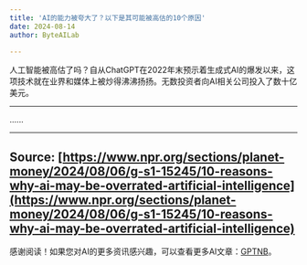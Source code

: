 ```yaml
---
title: 'AI的能力被夸大了？以下是其可能被高估的10个原因'
date: 2024-08-14
author: ByteAILab

---
```


人工智能被高估了吗？自从ChatGPT在2022年末预示着生成式AI的爆发以来，这项技术就在业界和媒体上被炒得沸沸扬扬。无数投资者向AI相关公司投入了数十亿美元。

---


......

---

Source: [https://www.npr.org/sections/planet-money/2024/08/06/g-s1-15245/10-reasons-why-ai-may-be-overrated-artificial-intelligence](https://www.npr.org/sections/planet-money/2024/08/06/g-s1-15245/10-reasons-why-ai-may-be-overrated-artificial-intelligence)
---
感谢阅读！如果您对AI的更多资讯感兴趣，可以查看更多AI文章：[GPTNB](https://gptnb.com)。